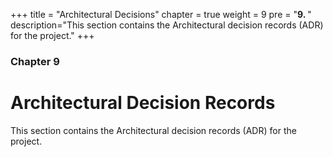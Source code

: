 +++
title = "Architectural Decisions"
chapter = true
weight = 9
pre = "<b>9. </b>"
description="This section contains the Architectural decision records (ADR) for the project."
+++

### Chapter 9

# Architectural Decision Records

This section contains the Architectural decision records (ADR) for the project.